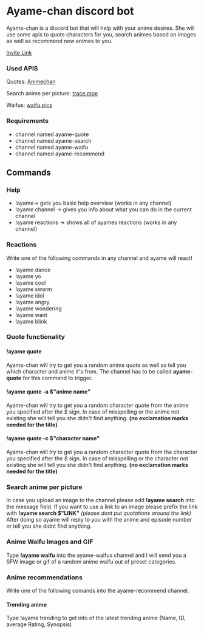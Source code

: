 # Ayame-chan discord bot

Ayame-chan is a discord bot that will help with your anime desires. She will use some apis to quote characters for you, search animes based on images as well as recommend new animes to you.

[Invite Link](https://discord.com/api/oauth2/authorize?client_id=1038809073652609145&permissions=534723950656&scope=bot)

### Used APIS
Quotes: [Animechan](https://animechan.vercel.app)

Search anime per picture: [trace.moe](https://soruly.github.io/trace.moe-api/#/)

Waifus: [waifu.pics](https://waifu.pics/)

### Requirements
- channel named ayame-quote
- channel named ayame-search
- channel named ayame-waifu
- channel named ayame-recommend


## Commands

### Help
- !ayame-> gets you basic help overview (works in any channel)
- !ayame channel -> gives you info about what you can do in the current channel
- !ayame reactions -> shows all of ayames reactions (works in any channel)

### Reactions
Write one of the following commands in any channel and ayame will react!
- !ayame dance
- !ayame yo
- !ayame cool
- !ayame swarm
- !ayame idol
- !ayame angry
- !ayame wondering
- !ayame want
- !ayame blink


### Quote functionality

#### !ayame quote
Ayame-chan will try to get you a random anime quote as well as tell you which character and anime it's from. The channel has to be called **ayame-quote** for this command to trigger.

#### !ayame quote -a $"anime name"
Ayame-chan will try to get you a random character quote from the anime you specified after the _$_ sign. In case of misspelling or the anime not existing she will tell you she didn't find anything. **(no exclamation marks needed for the title)**

#### !ayame quote -c $"character name"
Ayame-chan will try to get you a random character quote from the character you specified after the _$_ sign. In case of misspelling or the character not existing she will tell you she didn't find anything. **(no exclamation marks needed for the title)**


### Search anime per picture
In case you upload an image to the channel please add **!ayame search** into the message field.
If you want to use a link to an image please prefix the link with **!ayame search $"LINK"** _(please dont put quotations around the link)_
After doing so ayame will reply to you with the anime and episode number or tell you she didnt find anything.


### Anime Waifu Images and GIF
Type **!ayame waifu** into the ayame-waifus channel and I will send you a SFW image or gif of a random anime waifu out of preset categories.


### Anime recommendations
Write one of the following comands into the ayame-recommend channel.

#### Trending anime
Type !ayame trending to get info of the latest trending anime (Name, ID, average Rating, Synopsis)

